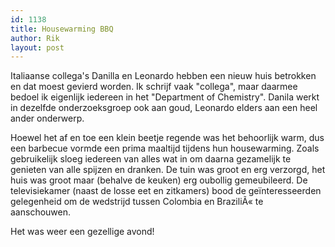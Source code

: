 ```yaml
---
id: 1138
title: Housewarming BBQ
author: Rik
layout: post
---
```

Italiaanse collega's Danilla en Leonardo hebben een nieuw huis betrokken en dat moest gevierd worden. Ik schrijf vaak "collega", maar daarmee bedoel ik eigenlijk iedereen in het "Department of Chemistry". Danila werkt in dezelfde onderzoeksgroep ook aan goud, Leonardo elders aan een heel ander onderwerp.

Hoewel het af en toe een klein beetje regende was het behoorlijk warm, dus een barbecue vormde een prima maaltijd tijdens hun housewarming. Zoals gebruikelijk sloeg iedereen van alles wat in om daarna gezamelijk te genieten van alle spijzen en dranken. De tuin was groot en erg verzorgd, het huis was groot maar (behalve de keuken) erg oubollig gemeubileerd. De televisiekamer (naast de losse eet en zitkamers) bood de geïnteresseerden gelegenheid om de wedstrijd tussen Colombia en BraziliÃ« te aanschouwen.

Het was weer een gezellige avond!